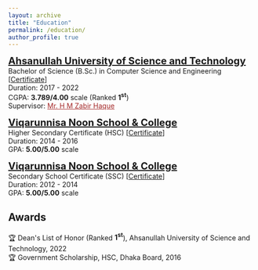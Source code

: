 ```yaml
---
layout: archive
title: "Education"
permalink: /education/
author_profile: true
---
```

<!-- B.Sc. -->
<span style="color:black; font-size:20px"><b><a href="https://aust.edu" target="_blank">Ahsanullah University of Science and Technology</a></b></span><br/>
Bachelor of Science (B.Sc.) in Computer Science and Engineering [[Certificate](https://chowdhurymoontaha.github.io/files/Education/BSc_Certificate.pdf)] <br/>
Duration: 2017 - 2022 <br/>
CGPA: <b>3.789/4.00</b> scale (Ranked <b>1<sup>st</sup></b>)<br/>
Supervisor: <a style="color:brown;" href="https://www.aust.edu/cse/faculty_member/mr_h_m_zabir_haque">Mr. H M Zabir Haque</a><br/>

<!-- HSC -->
<span style="color:black; font-size:20px"><b><a href="https://www.vnsc.edu.bd/" target="_blank">Viqarunnisa Noon School & College</a></b></span><br/>
Higher Secondary Certificate (HSC) [[Certificate](https://chowdhurymoontaha.github.io/files/Education/HSC_Certificate.pdf)] <br/>
Duration: 2014 - 2016 <br/>
GPA: <b>5.00/5.00</b> scale <br/>

<!-- SSC -->
<span style="color:black; font-size:20px"><b><a href="https://www.vnsc.edu.bd/" target="_blank">Viqarunnisa Noon School & College</a></b></span><br/>
Secondary School Certificate (SSC) [[Certificate](https://chowdhurymoontaha.github.io/files/Education/SSC_Certificate.pdf)] <br/>
Duration: 2012 - 2014 <br/>
GPA: <b>5.00/5.00</b> scale <br/>

## Awards
🏆 Dean's List of Honor (Ranked <b>1<sup>st</sup></b>), Ahsanullah University of Science and Technology, 2022<br/>
🏆 Government Scholarship, HSC, Dhaka Board, 2016 <br/>